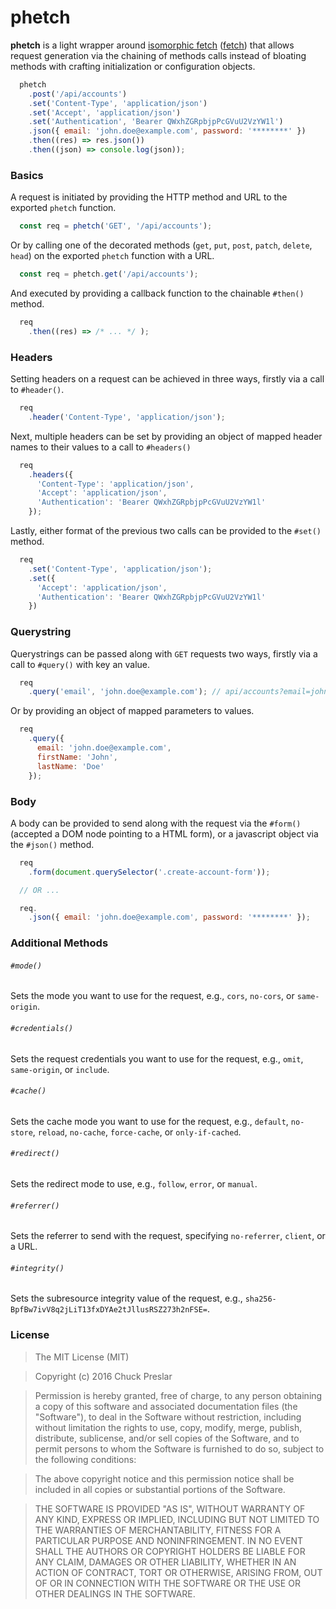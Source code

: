 phetch
======

__phetch__ is a light wrapper around [isomorphic fetch](https://github.com/matthew-andrews/isomorphic-fetch) ([fetch](https://developer.mozilla.org/en-US/docs/Web/API/GlobalFetch/fetch)) that allows request generation via the chaining of methods calls instead of bloating methods with crafting initialization or configuration objects.

```javascript
  phetch
    .post('/api/accounts')
    .set('Content-Type', 'application/json')
    .set('Accept', 'application/json')
    .set('Authentication', 'Bearer QWxhZGRpbjpPcGVuU2VzYW1l')
    .json({ email: 'john.doe@example.com', password: '********' })
    .then((res) => res.json())
    .then((json) => console.log(json));
```

### Basics

A request is initiated by providing the HTTP method and URL to the exported `phetch` function.

```javascript
  const req = phetch('GET', '/api/accounts');
```

Or by calling one of the decorated methods (`get`, `put`, `post`, `patch`, `delete`, `head`)
on the exported `phetch` function with a URL.

```javascript
  const req = phetch.get('/api/accounts');
```

And executed by providing a callback function to the chainable `#then()` method.

```javascript
  req
    .then((res) => /* ... */ );
```

### Headers

Setting headers on a request can be achieved in three ways, firstly via a call to `#header()`.

```javascript
  req
    .header('Content-Type', 'application/json');
```

Next, multiple headers can be set by providing an object of mapped header names to their values
to a call to `#headers()`

```javascript
  req
    .headers({
      'Content-Type': 'application/json',
      'Accept': 'application/json',
      'Authentication': 'Bearer QWxhZGRpbjpPcGVuU2VzYW1l'
    });
```

Lastly, either format of the previous two calls can be provided to the `#set()` method.

```javascript
  req
    .set('Content-Type', 'application/json');
    .set({
      'Accept': 'application/json',
      'Authentication': 'Bearer QWxhZGRpbjpPcGVuU2VzYW1l'
    })
```

### Querystring

Querystrings can be passed along with `GET` requests two ways, firstly via a call to `#query()`
with key an value.

```javascript
  req
    .query('email', 'john.doe@example.com'); // api/accounts?email=john.doe%40xample.com
```

Or by providing an object of mapped parameters to values.

```javascript
  req
    .query({
      email: 'john.doe@example.com',
      firstName: 'John',
      lastName: 'Doe'
    });
```

### Body

A body can be provided to send along with the request via the `#form()` (accepted a DOM node
pointing to a HTML form), or a javascript object via the `#json()` method.

```javascript
  req
    .form(document.querySelector('.create-account-form'));

  // OR ...

  req.
    .json({ email: 'john.doe@example.com', password: '********' });
```

### Additional Methods

###### `#mode()`

Sets the mode you want to use for the request, e.g., `cors`, `no-cors`, or `same-origin`.

###### `#credentials()`

Sets the request credentials you want to use for the request, e.g., `omit`, `same-origin`, or
`include`.

###### `#cache()`

Sets the cache mode you want to use for the request, e.g., `default`, `no-store`,
`reload`, `no-cache`, `force-cache`, or `only-if-cached`.

###### `#redirect()`

Sets the redirect mode to use, e.g., `follow`, `error`, or `manual`.

###### `#referrer()`

Sets the referrer to send with the request, specifying `no-referrer`, `client`, or a URL.

###### `#integrity()`

Sets the subresource integrity value of the request, e.g.,
`sha256-BpfBw7ivV8q2jLiT13fxDYAe2tJllusRSZ273h2nFSE=`.

### License

> The MIT License (MIT)

> Copyright (c) 2016 Chuck Preslar

> Permission is hereby granted, free of charge, to any person obtaining a copy
> of this software and associated documentation files (the "Software"), to deal
> in the Software without restriction, including without limitation the rights
> to use, copy, modify, merge, publish, distribute, sublicense, and/or sell
> copies of the Software, and to permit persons to whom the Software is
> furnished to do so, subject to the following conditions:

> The above copyright notice and this permission notice shall be included in
> all copies or substantial portions of the Software.

> THE SOFTWARE IS PROVIDED "AS IS", WITHOUT WARRANTY OF ANY KIND, EXPRESS OR
> IMPLIED, INCLUDING BUT NOT LIMITED TO THE WARRANTIES OF MERCHANTABILITY,
> FITNESS FOR A PARTICULAR PURPOSE AND NONINFRINGEMENT. IN NO EVENT SHALL THE
> AUTHORS OR COPYRIGHT HOLDERS BE LIABLE FOR ANY CLAIM, DAMAGES OR OTHER
> LIABILITY, WHETHER IN AN ACTION OF CONTRACT, TORT OR OTHERWISE, ARISING FROM,
> OUT OF OR IN CONNECTION WITH THE SOFTWARE OR THE USE OR OTHER DEALINGS IN
> THE SOFTWARE.
